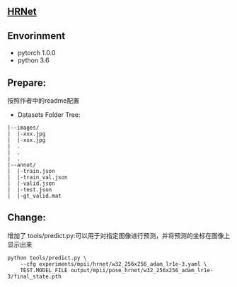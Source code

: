 ## [HRNet](https://github.com/leoxiaobin/deep-high-resolution-net.pytorch)

## Envorinment

- pytorch 1.0.0
- python 3.6

## Prepare:

按照作者中的readme配置

- Datasets Folder Tree:

```
|--images/
|  |-xxx.jpg
|  |-xxx.jpg
|  .
|  .
|  .
|--annot/
|  |-train.json
|  |-train_val.json
|  |-valid.json
|  |-test.json
|  |-gt_valid.mat
```

## Change:
增加了 tools/predict.py:可以用于对指定图像进行预测，并将预测的坐标在图像上显示出来
```
python tools/predict.py \
    --cfg experiments/mpii/hrnet/w32_256x256_adam_lr1e-3.yaml \
    TEST.MODEL_FILE output/mpii/pose_hrnet/w32_256x256_adam_lr1e-3/final_state.pth
```


